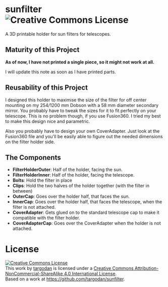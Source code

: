 # sunfilter <img alt="Creative Commons License" style="border-width:0" src="https://i.creativecommons.org/l/by-nc-sa/4.0/88x31.png" />

A 3D printable holder for sun filters for telescopes.

## Maturity of this Project

**As of now, I have not printed a single piece, so it might not work at all.**

I will update this note as soon as I have printed parts.

## Reusability of this Project

I designed this holder to maximise the size of the filter for off center mounting on my 254/1200 mm Dobson with a 58 mm diameter secondary mirror.
You probably have to tweak the sizes for it to fit perfectly on your telescope.
This is no problem though, if you use Fusion360.
I tried my best to make this design nice and parametric.

Also you probably have to design your own CoverAdapter.
Just look at the Fusion360 file and you'll be easily able to figure out the needed dimensions on the filter holder side.

## The Components

- **FilterHolderOuter**: Half of the holder, facing the sun.
- **FilterHolderInner**: Half of the holder, facing the telescope.
- **Bolts**: Hold the filter in place
- **Clips**: Hold the two halves of the holder together (with the filter in between)
- **OuterCap**: Goes over the holder half, that faces the sun.
- **InnerCap**: Goes over the holder half, that faces the telescope, when the filter is not attached.
- **CoverAdapter**: Gets glued on to the standard telescope cap to make it compatible with the filter holder.
- **CoverAdapterCap**: Goes over the CoverAdapter when the holder is not attached.

# License

<a rel="license" href="http://creativecommons.org/licenses/by-nc-sa/4.0/"><img alt="Creative Commons License" style="border-width:0" src="https://i.creativecommons.org/l/by-nc-sa/4.0/88x31.png" /></a><br />This work by <a xmlns:cc="http://creativecommons.org/ns#" href="https://github.com/targodan" property="cc:attributionName" rel="cc:attributionURL">targodan</a> is licensed under a <a rel="license" href="http://creativecommons.org/licenses/by-nc-sa/4.0/">Creative Commons Attribution-NonCommercial-ShareAlike 4.0 International License</a>.<br />Based on a work at <a xmlns:dct="http://purl.org/dc/terms/" href="https://github.com/targodan/sunfilter" rel="dct:source">https://github.com/targodan/sunfilter</a>.
